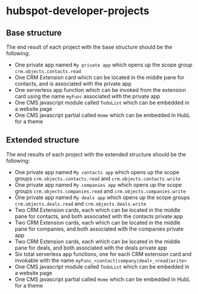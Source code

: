 # hubspot-developer-projects

## Base structure

The end result of each project with the base structure should be the following:

  - One private app named `My private app` which opens up the scope group `crm.objects.contacts.read`
  - One CRM Extension card which can be located in the middle pane for contacts, and is associated with the private app
  - One serverless app function which can be invoked from the extension card using the name `myFunc` associated with the private app
  - One CMS javascript module called `TodoList` which can be embedded in a website page
  - One CMS javascript partial called `Home` which can be embedded in HubL for a theme

## Extended structure

The end results of each project with the extended structure should be the following:

  - One private app named `My contacts app` which opens up the scope groups `crm.objects.contacts.read` and `crm.objects.contacts.write`
  - One private app named `My companies app` which opens up the scope groups `crm.objects.companies.read` and `crm.objects.companies.write`
  - One private app named `My deals app` which opens up the scope groups `crm.objects.deals.read` and `crm.objects.deals.write`
  - Two CRM Extension cards, each which can be located in the middle pane for contacts, and both associated with the contacts private app
  - Two CRM Extension cards, each which can be located in the middle pane for companies, and both associated with the companies private app
  - Two CRM Extension cards, each which can be located in the middle pane for deals, and both associated with the deals private app
  - Six total serverless app functions, one for each CRM extension card and invokable with the name `myFunc_<contact|company|deal>_<read|write>`
  - One CMS javascript module called `TodoList` which can be embedded in a website page
  - One CMS javascript partial called `Home` which can be embedded in HubL for a theme

